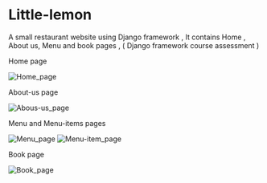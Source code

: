 # Little-lemon
A small restaurant website using Django framework , It contains Home , About us, Menu and book pages , ( Django framework course assessment )


Home page

![Home_page](https://github.com/AshraktSamer/Little-lemon/assets/94191817/e6aae492-6ef6-432d-8a80-eb91ae4dca71)

About-us page

![Abous-us_page](https://github.com/AshraktSamer/Little-lemon/assets/94191817/95989064-e3d3-490e-8fd2-e07f5ba1c185)

Menu and Menu-items pages

![Menu_page](https://github.com/AshraktSamer/Little-lemon/assets/94191817/0742456d-f864-493d-9fcb-4d9682b3d459)
![Menu-item_page](https://github.com/AshraktSamer/Little-lemon/assets/94191817/f2ca16d7-7264-40db-9d0c-913e96814fb4)

Book page

![Book_page](https://github.com/AshraktSamer/Little-lemon/assets/94191817/baa8d21f-065b-472e-9506-51c4963d08d9)
